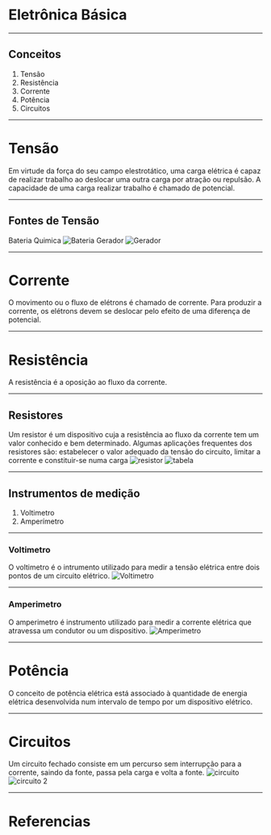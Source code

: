 # Eletrônica Básica

---

## Conceitos

1. Tensão
1. Resistência
1. Corrente
1. Potência
1. Circuitos

---

# Tensão

  Em virtude da força do seu campo elestrotático, uma carga elétrica é capaz de realizar trabalho ao deslocar uma outra carga por atração ou repulsão. A capacidade de uma carga realizar trabalho é chamado de potencial.

---

## Fontes de Tensão

  Bateria Quimica  ![Bateria](http://www.netsupri.com.br/image/data/pilhasbateriasfoto.jpg)
  Gerador  ![Gerador](http://galvaomaquinas.com.br/image/cache/data/gerador/gerador%20nova-500x500.jpg)

---

# Corrente

  O movimento ou o fluxo de elétrons é chamado de corrente. Para produzir a corrente, os elétrons devem se deslocar pelo efeito de uma diferença de potencial.

---

# Resistência
  
  A resistência é a oposição ao fluxo da corrente.

---

## Resistores

  Um resistor é um dispositivo cuja a resistência ao fluxo da corrente tem um valor conhecido e bem determinado.
  Algumas aplicações frequentes dos resistores são: estabelecer o valor adequado da tensão do circuito, limitar a corrente e constituir-se numa carga
  ![resistor](http://evolutec.ind.br/wp-content/uploads/2016/07/Post-004-27-07-2016_Principal.png)
  ![tabela](http://blog.render.com.br/wp-content/uploads/2014/06/Resistores-01.png)

---

## Instrumentos de medição

  1. Voltimetro
  1. Amperímetro

---
### Voltimetro

  O voltimetro é o intrumento utilizado para medir a tensão elétrica entre dois pontos de um circuito elétrico.
  ![Voltimetro](https://s3-sa-east-1.amazonaws.com/multilogica-files/Tutorial_Multilogica-Shop_Arduino_Voltimetro_4b.jpg)
  
---

### Amperimetro

  O amperimetro é instrumento utilizado para medir a corrente elétrica que atravessa um condutor ou um dispositivo.
  ![Amperimetro](https://encrypted-tbn0.gstatic.com/images?q=tbn:ANd9GcSsjTpZ3elBEE5nNIcuEd40mtsjol-Kzi-_0_fd3OwgJ5PxVryi)

---
# Potência

  O conceito de potência elétrica está associado à quantidade de energia elétrica desenvolvida num intervalo de tempo por um dispositivo elétrico.

---

# Circuitos

  Um circuito fechado consiste em um percurso sem interrupção para a corrente, saindo da fonte, passa pela carga e volta a fonte.
  ![circuito](http://alunosonline.uol.com.br/upload/conteudo/images/O%20sentido%20da%20corrente%20eletrica%20que%20circula%20o%20circuito%20%20do%20polo%20positivo%20para%20o%20negativo.jpg)
  ![circuito 2](http://3.bp.blogspot.com/_yhcFVb0usrM/TJJR4PbmCxI/AAAAAAAABw0/GYtX8kk9qGk/s320/circuito.png)

---

# Referencias

